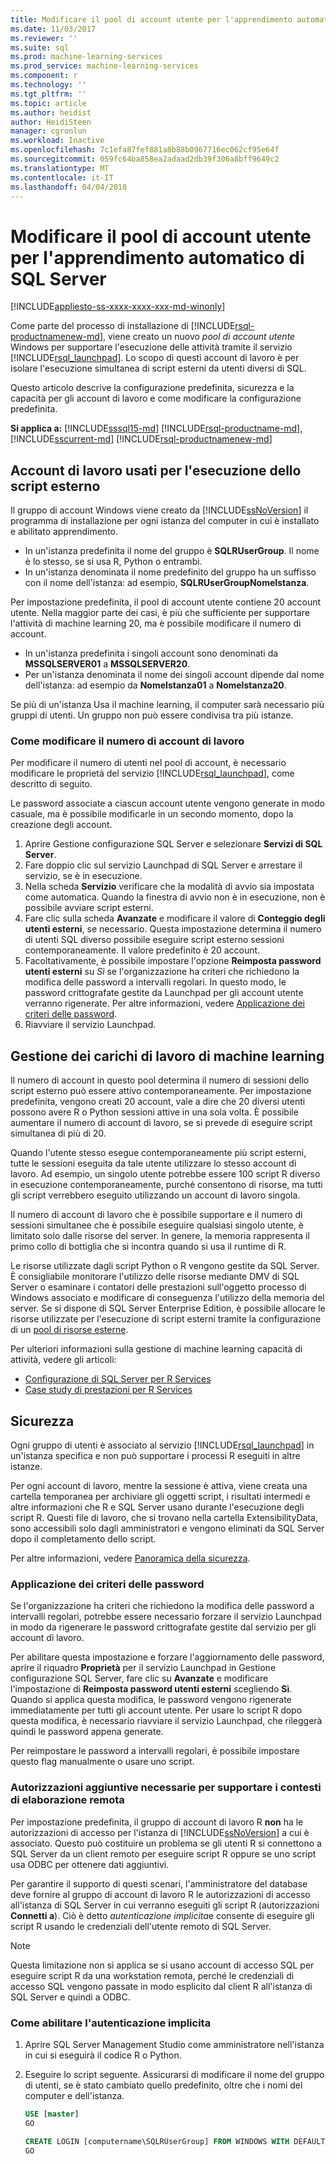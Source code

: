 ```yaml
---
title: Modificare il pool di account utente per l'apprendimento automatico di SQL Server | Documenti Microsoft
ms.date: 11/03/2017
ms.reviewer: ''
ms.suite: sql
ms.prod: machine-learning-services
ms.prod_service: machine-learning-services
ms.component: r
ms.technology: ''
ms.tgt_pltfrm: ''
ms.topic: article
ms.author: heidist
author: HeidiSteen
manager: cgronlun
ms.workload: Inactive
ms.openlocfilehash: 7c1efa87fef881a8b88b0967716ec062cf95e64f
ms.sourcegitcommit: 059fc64ba858ea2adaad2db39f306a8bff9649c2
ms.translationtype: MT
ms.contentlocale: it-IT
ms.lasthandoff: 04/04/2018
---
```

# <a name="modify-the-user-account-pool-for-sql-server-machine-learning"></a>Modificare il pool di account utente per l'apprendimento automatico di SQL Server
[!INCLUDE[appliesto-ss-xxxx-xxxx-xxx-md-winonly](../../includes/appliesto-ss-xxxx-xxxx-xxx-md-winonly.md)]

Come parte del processo di installazione di [!INCLUDE[rsql-productnamenew-md](../../includes/rsql-productnamenew-md.md)], viene creato un nuovo *pool di account utente* Windows per supportare l'esecuzione delle attività tramite il servizio [!INCLUDE[rsql_launchpad](../../includes/rsql-launchpad-md.md)]. Lo scopo di questi account di lavoro è per isolare l'esecuzione simultanea di script esterni da utenti diversi di SQL.

Questo articolo descrive la configurazione predefinita, sicurezza e la capacità per gli account di lavoro e come modificare la configurazione predefinita.

**Si applica a:** [!INCLUDE[sssql15-md](../../includes/sssql15-md.md)] [!INCLUDE[rsql-productname-md](../../includes/rsql-productname-md.md)], [!INCLUDE[sscurrent-md](../../includes/sscurrent-md.md)] [!INCLUDE[rsql-productnamenew-md](../../includes/rsql-productnamenew-md.md)]

## <a name="worker-accounts-used-for-external-script-execution"></a>Account di lavoro usati per l'esecuzione dello script esterno

Il gruppo di account Windows viene creato da [!INCLUDE[ssNoVersion](../../includes/ssnoversion-md.md)] il programma di installazione per ogni istanza del computer in cui è installato e abilitato apprendimento.

-   In un'istanza predefinita il nome del gruppo è **SQLRUserGroup**. Il nome è lo stesso, se si usa R, Python o entrambi.
-   In un'istanza denominata il nome predefinito del gruppo ha un suffisso con il nome dell'istanza: ad esempio, **SQLRUserGroupNomeIstanza**.

Per impostazione predefinita, il pool di account utente contiene 20 account utente. Nella maggior parte dei casi, è più che sufficiente per supportare l'attività di machine learning 20, ma è possibile modificare il numero di account.
-  In un'istanza predefinita i singoli account sono denominati da **MSSQLSERVER01** a **MSSQLSERVER20**.
-   Per un'istanza denominata il nome dei singoli account dipende dal nome dell'istanza: ad esempio da **NomeIstanza01** a **NomeIstanza20**.

Se più di un'istanza Usa il machine learning, il computer sarà necessario più gruppi di utenti. Un gruppo non può essere condivisa tra più istanze.

### <a name = "HowToChangeGroup"> </a>Come modificare il numero di account di lavoro

Per modificare il numero di utenti nel pool di account, è necessario modificare le proprietà del servizio [!INCLUDE[rsql_launchpad](../../includes/rsql-launchpad-md.md)], come descritto di seguito.

Le password associate a ciascun account utente vengono generate in modo casuale, ma è possibile modificarle in un secondo momento, dopo la creazione degli account.

1. Aprire Gestione configurazione SQL Server e selezionare **Servizi di SQL Server**.
2. Fare doppio clic sul servizio Launchpad di SQL Server e arrestare il servizio, se è in esecuzione.
3.  Nella scheda **Servizio** verificare che la modalità di avvio sia impostata come automatica. Quando la finestra di avvio non è in esecuzione, non è possibile avviare script esterni.
4.  Fare clic sulla scheda **Avanzate** e modificare il valore di **Conteggio degli utenti esterni**, se necessario. Questa impostazione determina il numero di utenti SQL diverso possibile eseguire script esterno sessioni contemporaneamente. Il valore predefinito è 20 account.
5. Facoltativamente, è possibile impostare l'opzione **Reimposta password utenti esterni** su _Sì_ se l'organizzazione ha criteri che richiedono la modifica delle password a intervalli regolari. In questo modo, le password crittografate gestite da Launchpad per gli account utente verranno rigenerate. Per altre informazioni, vedere [Applicazione dei criteri delle password](#bkmk_EnforcePolicy).
6.  Riavviare il servizio Launchpad.

## <a name="managing-machine-learning-workloads"></a>Gestione dei carichi di lavoro di machine learning

Il numero di account in questo pool determina il numero di sessioni dello script esterno può essere attivo contemporaneamente.  Per impostazione predefinita, vengono creati 20 account, vale a dire che 20 diversi utenti possono avere R o Python sessioni attive in una sola volta. È possibile aumentare il numero di account di lavoro, se si prevede di eseguire script simultanea di più di 20.

Quando l'utente stesso esegue contemporaneamente più script esterni, tutte le sessioni eseguita da tale utente utilizzare lo stesso account di lavoro. Ad esempio, un singolo utente potrebbe essere 100 script R diverso in esecuzione contemporaneamente, purché consentono di risorse, ma tutti gli script verrebbero eseguito utilizzando un account di lavoro singola.

Il numero di account di lavoro che è possibile supportare e il numero di sessioni simultanee che è possibile eseguire qualsiasi singolo utente, è limitato solo dalle risorse del server. In genere, la memoria rappresenta il primo collo di bottiglia che si incontra quando si usa il runtime di R.

Le risorse utilizzate dagli script Python o R vengono gestite da SQL Server. È consigliabile monitorare l'utilizzo delle risorse mediante DMV di SQL Server o esaminare i contatori delle prestazioni sull'oggetto processo di Windows associato e modificare di conseguenza l'utilizzo della memoria del server. Se si dispone di SQL Server Enterprise Edition, è possibile allocare le risorse utilizzate per l'esecuzione di script esterni tramite la configurazione di un [pool di risorse esterne](../../advanced-analytics/r-services/how-to-create-a-resource-pool-for-r.md).

Per ulteriori informazioni sulla gestione di machine learning capacità di attività, vedere gli articoli:

- [Configurazione di SQL Server per R Services](../../advanced-analytics/r/sql-server-configuration-r-services.md)
-  [Case study di prestazioni per R Services](../../advanced-analytics/r/performance-case-study-r-services.md)

## <a name="security"></a>Sicurezza

Ogni gruppo di utenti è associato al servizio [!INCLUDE[rsql_launchpad](../../includes/rsql-launchpad-md.md)] in un'istanza specifica e non può supportare i processi R eseguiti in altre istanze.

Per ogni account di lavoro, mentre la sessione è attiva, viene creata una cartella temporanea per archiviare gli oggetti script, i risultati intermedi e altre informazioni che R e SQL Server usano durante l'esecuzione degli script R. Questi file di lavoro, che si trovano nella cartella ExtensibilityData, sono accessibili solo dagli amministratori e vengono eliminati da SQL Server dopo il completamento dello script. 

Per altre informazioni, vedere [Panoramica della sicurezza](../../advanced-analytics/r-services/security-overview-sql-server-r.md).

### <a name="bkmk_EnforcePolicy"></a>Applicazione dei criteri delle password

Se l'organizzazione ha criteri che richiedono la modifica delle password a intervalli regolari, potrebbe essere necessario forzare il servizio Launchpad in modo da rigenerare le password crittografate gestite dal servizio per gli account di lavoro.  

Per abilitare questa impostazione e forzare l'aggiornamento delle password, aprire il riquadro **Proprietà** per il servizio Launchpad in Gestione configurazione SQL Server, fare clic su **Avanzate** e modificare l'impostazione di **Reimposta password utenti esterni** scegliendo **Sì**. Quando si applica questa modifica, le password vengono rigenerate immediatamente per tutti gli account utente. Per usare lo script R dopo questa modifica, è necessario riavviare il servizio Launchpad, che rileggerà quindi le password appena generate. 

Per reimpostare le password a intervalli regolari, è possibile impostare questo flag manualmente o usare uno script.

### <a name="additional-permission-required-to-support-remote-compute-contexts"></a>Autorizzazioni aggiuntive necessarie per supportare i contesti di elaborazione remota

Per impostazione predefinita, il gruppo di account di lavoro R **non** ha le autorizzazioni di accesso per l'istanza di [!INCLUDE[ssNoVersion](../../includes/ssnoversion-md.md)] a cui è associato. Questo può costituire un problema se gli utenti R si connettono a SQL Server da un client remoto per eseguire script R oppure se uno script usa ODBC per ottenere dati aggiuntivi. 

Per garantire il supporto di questi scenari, l'amministratore del database deve fornire al gruppo di account di lavoro R le autorizzazioni di accesso all'istanza di SQL Server in cui verranno eseguiti gli script R (autorizzazioni **Connetti a**). Ciò è detto *autenticazione implicita*e consente di eseguire gli script R usando le credenziali dell'utente remoto di SQL Server.

> [!NOTE]
> Questa limitazione non si applica se si usano account di accesso SQL per eseguire script R da una workstation remota, perché le credenziali di accesso SQL vengono passate in modo esplicito dal client R all'istanza di SQL Server e quindi a ODBC.


### <a name="how-to-enable-implied-authentication"></a>Come abilitare l'autenticazione implicita

1. Aprire SQL Server Management Studio come amministratore nell'istanza in cui si eseguirà il codice R o Python.

2. Eseguire lo script seguente. Assicurarsi di modificare il nome del gruppo di utenti, se è stato cambiato quello predefinito, oltre che i nomi del computer e dell'istanza.

    ```sql
    USE [master]
    GO
    
    CREATE LOGIN [computername\SQLRUserGroup] FROM WINDOWS WITH DEFAULT_DATABASE=[master], DEFAULT_LANGUAGE=[language]
    GO
    ````

